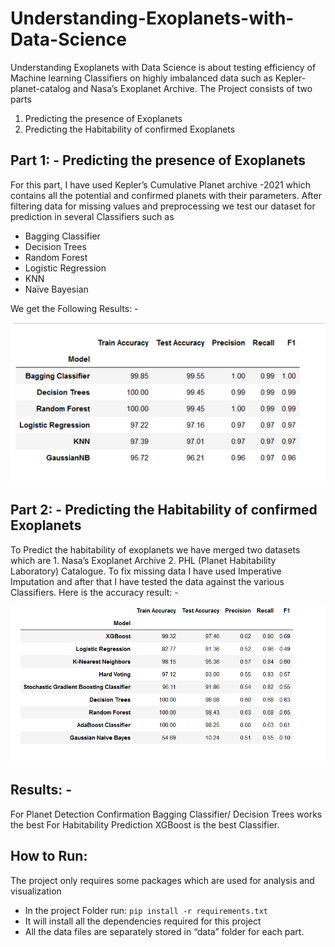 # Understanding-Exoplanets-with-Data-Science

Understanding Exoplanets with Data Science is about testing efficiency of Machine learning Classifiers on highly imbalanced data such as Kepler-planet-catalog and Nasa’s Exoplanet Archive. 
The Project consists of two parts 
1.	Predicting the presence of Exoplanets
2.	Predicting the Habitability of confirmed Exoplanets

## Part 1: - Predicting the presence of Exoplanets
For this part, I have used Kepler’s Cumulative Planet archive -2021 which contains all the potential and confirmed planets with their parameters.
After filtering data for missing values and preprocessing we test our dataset for prediction in several Classifiers such as
- Bagging Classifier
- Decision Trees
- Random Forest
- Logistic Regression
- KNN
- Naïve Bayesian

We get the Following Results: -

![result1](https://github.com/prkhrv/Understanding-Exoplanets-with-Data-Science/blob/main/task1.png)

## Part 2: - Predicting the Habitability of confirmed Exoplanets
To Predict the habitability of exoplanets we have merged two datasets which are 1. Nasa’s Exoplanet Archive 2. PHL (Planet Habitability Laboratory) Catalogue. 
To fix missing data I have used Imperative Imputation and after that I have tested the data against the various Classifiers.
Here is the accuracy result: - 


![result2](https://github.com/prkhrv/Understanding-Exoplanets-with-Data-Science/blob/main/task2.png)

## Results: -
For Planet Detection Confirmation Bagging Classifier/ Decision Trees works the best
For Habitability Prediction XGBoost is the best Classifier.

## How to Run: 
The project only requires some packages which are used for analysis and visualization 
-	In the project Folder run: ```pip install -r requirements.txt```
-	It will install all the dependencies required for this project
-	All the data files are separately stored in “data” folder for each part.




